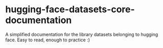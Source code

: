 # hugging-face-datasets-core-documentation
A simplified documentation for the library datasets belonging to hugging face. Easy to read, enough to practice :)
